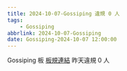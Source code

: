 ```yaml
---
title: 2024-10-07-Gossiping 違規 0 人
tags:
    - Gossiping
abbrlink: 2024-10-07-Gossiping
date: Gossiping-2024-10-07 12:00:00
---
```

Gossiping 板 [板規連結](https://www.ptt.cc/bbs/Gossiping/M.1637425085.A.07D.html)
昨天違規 0 人
